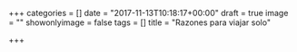 +++
categories = []
date = "2017-11-13T10:18:17+00:00"
draft = true
image = ""
showonlyimage = false
tags = []
title = "Razones para viajar solo"

+++
